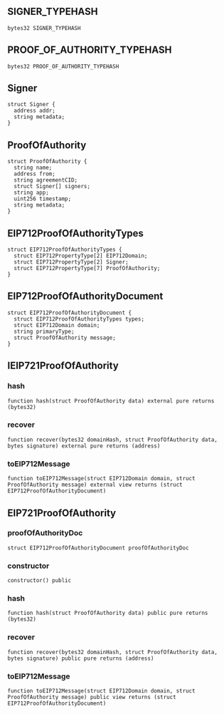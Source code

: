 ## SIGNER_TYPEHASH

```solidity
bytes32 SIGNER_TYPEHASH
```

## PROOF_OF_AUTHORITY_TYPEHASH

```solidity
bytes32 PROOF_OF_AUTHORITY_TYPEHASH
```

## Signer

```solidity
struct Signer {
  address addr;
  string metadata;
}
```

## ProofOfAuthority

```solidity
struct ProofOfAuthority {
  string name;
  address from;
  string agreementCID;
  struct Signer[] signers;
  string app;
  uint256 timestamp;
  string metadata;
}
```

## EIP712ProofOfAuthorityTypes

```solidity
struct EIP712ProofOfAuthorityTypes {
  struct EIP712PropertyType[2] EIP712Domain;
  struct EIP712PropertyType[2] Signer;
  struct EIP712PropertyType[7] ProofOfAuthority;
}
```

## EIP712ProofOfAuthorityDocument

```solidity
struct EIP712ProofOfAuthorityDocument {
  struct EIP712ProofOfAuthorityTypes types;
  struct EIP712Domain domain;
  string primaryType;
  struct ProofOfAuthority message;
}
```

## IEIP721ProofOfAuthority

### hash

```solidity
function hash(struct ProofOfAuthority data) external pure returns (bytes32)
```

### recover

```solidity
function recover(bytes32 domainHash, struct ProofOfAuthority data, bytes signature) external pure returns (address)
```

### toEIP712Message

```solidity
function toEIP712Message(struct EIP712Domain domain, struct ProofOfAuthority message) external view returns (struct EIP712ProofOfAuthorityDocument)
```

## EIP721ProofOfAuthority

### proofOfAuthorityDoc

```solidity
struct EIP712ProofOfAuthorityDocument proofOfAuthorityDoc
```

### constructor

```solidity
constructor() public
```

### hash

```solidity
function hash(struct ProofOfAuthority data) public pure returns (bytes32)
```

### recover

```solidity
function recover(bytes32 domainHash, struct ProofOfAuthority data, bytes signature) public pure returns (address)
```

### toEIP712Message

```solidity
function toEIP712Message(struct EIP712Domain domain, struct ProofOfAuthority message) public view returns (struct EIP712ProofOfAuthorityDocument)
```

